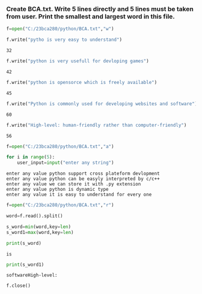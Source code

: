 ### Create BCA.txt. Write 5 lines directly and 5 lines must be taken from user. Print the smallest and largest word in this file.


```python
f=open("C:/23bca280/python/BCA.txt","w")
```


```python
f.write("pytho is very easy to understand")
```




    32




```python
f.write("python is very usefull for devloping games")
```




    42




```python
f.write("python is opensorce which is freely available")
```




    45




```python
f.write("Python is commonly used for developing websites and software")
```




    60




```python
f.write("High-level: human-friendly rather than computer-friendly")
```




    56




```python
f=open("C:/23bca280/python/BCA.txt","a")
```


```python
for i in range(5):
    user_input=input("enter any string")

```

    enter any value python support cross plateform devlopment
    enter any value python can be easyly interpreted by c/c++
    enter any value we can store it with .py extension
    enter any value python is dynamic type 
    enter any value it is easy to understand for every one
    


```python
f=open("C:/23bca280/python/BCA.txt","r")
```


```python
word=f.read().split()

```


```python
s_word=min(word,key=len)
s_word1=max(word,key=len)
```


```python
print(s_word)
```

    is
    


```python
print(s_word1)
```

    softwareHigh-level:
    


```python
f.close()

```


```python

```


```python

```


```python

```


```python

```


```python

```

